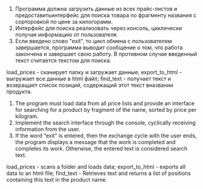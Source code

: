1. Программа должна загрузить данные из всех прайс-листов и предоставитьинтерфейс для поиска товара по фрагменту названия с сорторовкой по цене за килогорамм.
2. Интерфейс для поиска реализовать через консоль, циклически получая информацию от пользователя.
3. Если введено слово "exit", то цикл обмена с пользователем завершается, программа выводит сообщение о том, что работа закончена и завершает свою
работу. В противном случае введенный текст считается текстом для поиска.

load_prices - сканирует папку и загружает данные;
export_to_html - выгружает все данные в html файл;
find_text - получает текст и возвращает список позиций, содержащий этот текст вназвании продукта.

1. The program must load data from all price lists and provide an interface for searching for a product by fragment of the name, sorted by price per kilogram.
2. Implement the search interface through the console, cyclically receiving information from the user.
3. If the word “exit” is entered, then the exchange cycle with the user ends, the program displays a message that the work is completed and completes its
work. Otherwise, the entered text is considered search text.

load_prices - scans a folder and loads data;
export_to_html - exports all data to an html file;
find_text - Retrieves text and returns a list of positions containing this text in the product name.
